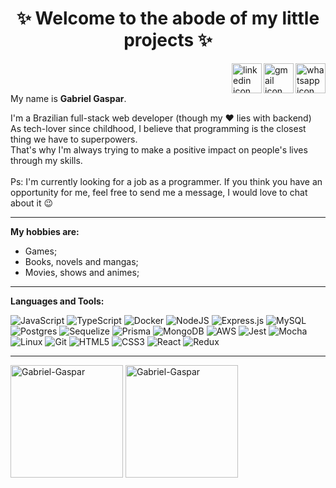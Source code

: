 <h1 align="center"> ✨ Welcome to the abode of my little projects ✨ </h1>
<a href="https://wa.me/5521979742361" target="_blank">
  <img align="right" src="https://upload.wikimedia.org/wikipedia/commons/thumb/6/6b/WhatsApp.svg/479px-WhatsApp.svg.png" alt="whatsapp icon" width="48px" height="48px">
</a>
<a href="mailto:gabrielgaspar447@gmail.com?subject=Gostaria de me contratar?" target="_blank">
  <img align="right" src="https://cdn.iconscout.com/icon/free/png-256/gmail-2981844-2476484.png" alt="gmail icon" width="48px" height="48px">
</a>
<a href="https://www.linkedin.com/in/gabrielgaspar447/" target="_blank">
  <img align="right" src="https://i.ibb.co/Kx2GSrT/linkedin.png" alt="linkedin icon" width="48px" height="48px">
</a>
<br/><br/>
<p align="left" >
My name is <b>Gabriel Gaspar</b>.
</p>
<p align="left" >
I'm a Brazilian full-stack web developer (though my ❤️ lies with backend)<br />
As tech-lover since childhood, I believe that programming is the closest thing we have to superpowers.<br />
That's why I'm always trying to make a positive impact on people's lives through my skills.
<br /><br />
Ps: I'm currently looking for a job as a programmer. If you think you have an opportunity for me, feel free to send me a message, I would love to chat about it 😉
</p>
<hr/>


<b>My hobbies are: </b>
  - Games;
  - Books, novels and mangas;
  - Movies, shows and animes;
  <hr>

**Languages and Tools:**

![JavaScript](https://img.shields.io/badge/javascript-%23323330.svg?style=for-the-badge&logo=javascript&logoColor=%23F7DF1E)
![TypeScript](https://img.shields.io/badge/typescript-%23007ACC.svg?style=for-the-badge&logo=typescript&logoColor=white)
![Docker](https://img.shields.io/badge/docker-%230db7ed.svg?style=for-the-badge&logo=docker&logoColor=white)
![NodeJS](https://img.shields.io/badge/node.js-6DA55F?style=for-the-badge&logo=node.js&logoColor=white)
![Express.js](https://img.shields.io/badge/express.js-%23404d59.svg?style=for-the-badge&logo=express&logoColor=%2361DAFB)
![MySQL](https://img.shields.io/badge/mysql-%2300f.svg?style=for-the-badge&logo=mysql&logoColor=white)
![Postgres](https://img.shields.io/badge/postgres-%23316192.svg?style=for-the-badge&logo=postgresql&logoColor=white)
![Sequelize](https://img.shields.io/badge/Sequelize-52B0E7?style=for-the-badge&logo=Sequelize&logoColor=white)
![Prisma](https://img.shields.io/badge/Prisma-3982CE?style=for-the-badge&logo=Prisma&logoColor=white)
![MongoDB](https://img.shields.io/badge/MongoDB-%234ea94b.svg?style=for-the-badge&logo=mongodb&logoColor=white)
![AWS](https://img.shields.io/badge/AWS-%23FF9900.svg?style=for-the-badge&logo=amazon-aws&logoColor=white)
![Jest](https://img.shields.io/badge/-jest-%23C21325?style=for-the-badge&logo=jest&logoColor=white)
![Mocha](https://img.shields.io/badge/-mocha-%238D6748?style=for-the-badge&logo=mocha&logoColor=white)
![Linux](https://img.shields.io/badge/Linux-FCC624?style=for-the-badge&logo=linux&logoColor=black)
![Git](https://img.shields.io/badge/git-%23F05033.svg?style=for-the-badge&logo=git&logoColor=white)
![HTML5](https://img.shields.io/badge/html5-%23E34F26.svg?style=for-the-badge&logo=html5&logoColor=white)
![CSS3](https://img.shields.io/badge/css3-%231572B6.svg?style=for-the-badge&logo=css3&logoColor=white)
![React](https://img.shields.io/badge/react-%2320232a.svg?style=for-the-badge&logo=react&logoColor=%2361DAFB)
![Redux](https://img.shields.io/badge/redux-%23593d88.svg?style=for-the-badge&logo=redux&logoColor=white)
<hr>

<div>
 <img height="180em" src="https://github-readme-stats.vercel.app/api?username=GabrielGaspar447&show_icons=true&theme=nightowl" alt="Gabriel-Gaspar">
 <img height="180em" src="https://github-readme-stats.vercel.app/api/top-langs/?username=GabrielGaspar447&layout=compact&theme=nightowl" alt="Gabriel-Gaspar">
</div>
